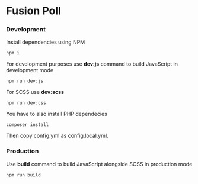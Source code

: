 # Fusion Poll

### Development

Install dependencies using NPM

```
npm i
```

For development purposes use **dev:js** command to build JavaScript in development mode

```
npm run dev:js
```

For SCSS use **dev:scss**

```
npm run dev:css
```

You have to also install PHP dependecies

```
composer install
```

Then copy config.yml as config.local.yml.

### Production

Use **build** command to build JavaScript alongside SCSS in production mode

```
npm run build
```